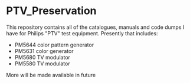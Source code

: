 # PTV_Preservation

This repository contains all of the catalogues, manuals and code dumps I have for Philips "PTV" test equipment. Presently that includes:

* PM5644 color pattern generator
* PM5631 color generator
* PM5680 TV modulator
* PM5580 TV modulator

More will be made available in future
